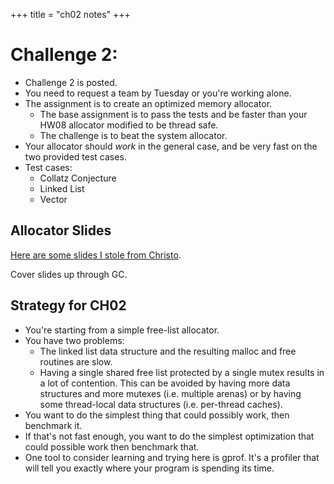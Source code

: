 +++
title = "ch02 notes"
+++

# Challenge 2:

 - Challenge 2 is posted.
 - You need to request a team by Tuesday or you're working alone.
 - The assignment is to create an optimized memory allocator.
   - The base assignment is to pass the tests and be faster than your HW08
     allocator modified to be thread safe.
   - The challenge is to beat the system allocator.
 - Your allocator should *work* in the general case, and be very
   fast on the two provided test cases.
 - Test cases:
   - Collatz Conjecture
   - Linked List
   - Vector

## Allocator Slides

[Here are some slides I stole from
Christo](http://www.ccs.neu.edu/home/ntuck/courses/2017/09/cs3650/notes/15-alloc-slides/8_Free_Space_and_GC.pptx).

Cover slides up through GC.

## Strategy for CH02

 - You're starting from a simple free-list allocator.
 - You have two problems:
   - The linked list data structure and the resulting malloc and free routines
     are slow.
   - Having a single shared free list protected by a single mutex results in a
     lot of contention. This can be avoided by having more data structures and
     more mutexes (i.e. multiple arenas) or by having some thread-local data
     structures (i.e. per-thread caches).
 - You want to do the simplest thing that could possibly work, then benchmark
   it.
 - If that's not fast enough, you want to do the simplest optimization that
   could possible work then benchmark that.
 - One tool to consider learning and trying here is gprof. It's a profiler that
   will tell you exactly where your program is spending its time.
